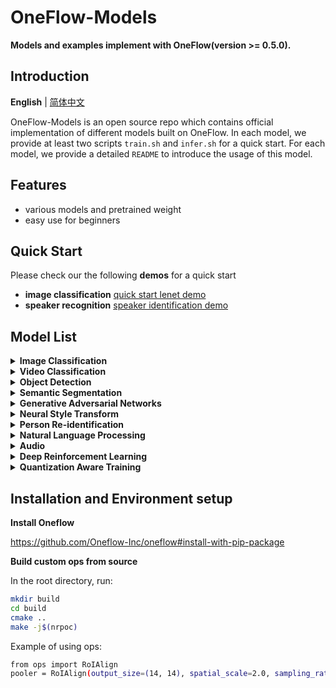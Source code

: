 # OneFlow-Models
**Models and examples implement with OneFlow(version >= 0.5.0).**

## Introduction
**English** | [简体中文](/README_zh-CN.md)

OneFlow-Models is an open source repo which contains official implementation of different models built on OneFlow. In each model, we provide at least two scripts `train.sh` and `infer.sh` for a quick start. For each model, we provide a detailed `README` to introduce the usage of this model.

## Features
- various models and pretrained weight
- easy use for beginners

## Quick Start
Please check our the following **demos** for a quick start
- **image classification** [quick start lenet demo](Demo/quick_start_demo_lenet/lenet.py)
- **speaker recognition** [speaker identification demo](Demo/speaker_identification_demo)

## Model List
<details>
<summary> <b> Image Classification </b> </summary>

  - [Lenet](https://github.com/Oneflow-Inc/models/blob/main/Demo/quick_start_demo_lenet/lenet.py)
  - [Alexnet](https://github.com/Oneflow-Inc/models/tree/main/Vision/classification/image/alexnet)
  - [VGG16/19](https://github.com/Oneflow-Inc/models/tree/main/Vision/classification/image/vgg)
  - [Resnet50](https://github.com/Oneflow-Inc/models/tree/main/Vision/classification/image/resnet50)
  - [InceptionV3](https://github.com/Oneflow-Inc/models/tree/main/Vision/classification/image/inception_v3)
  - [Densenet](https://github.com/Oneflow-Inc/models/tree/main/Vision/classification/image/densenet)
  - [Resnext50_32x4d](https://github.com/Oneflow-Inc/models/tree/main/Vision/classification/image/resnext50_32x4d)
  - [Shufflenetv2](https://github.com/Oneflow-Inc/models/tree/main/Vision/classification/image/shufflenetv2)
  - [MobilenetV2](https://github.com/Oneflow-Inc/models/tree/main/Vision/classification/image/mobilenetv2)
  - [mobilenetv3](https://github.com/Oneflow-Inc/models/tree/main/Vision/classification/image/mobilenetv3)
  - [Ghostnet](https://github.com/Oneflow-Inc/models/tree/main/Vision/classification/image/ghostnet)
  - [RepVGG](https://github.com/Oneflow-Inc/models/tree/main/Vision/classification/image/repvgg)
  - [DLA](https://github.com/Oneflow-Inc/models/tree/main/Vision/classification/image/DLA)
  - [PoseNet](https://github.com/Oneflow-Inc/models/tree/main/Vision/classification/image/poseNet)
  - [Scnet](https://github.com/Oneflow-Inc/models/tree/main/Vision/classification/image/scnet)
  - [Mnasnet](https://github.com/Oneflow-Inc/models/tree/main/Vision/classification/image/mnasnet)
  - [ViT](https://github.com/Oneflow-Inc/models/tree/main/Vision/classification/image/ViT)

</details>

<details>
<summary> <b> Video Classification </b> </summary>

- [TSN](https://github.com/Oneflow-Inc/models/tree/main/Vision/classification/video/TSN)

</details>


<details>
<summary> <b> Object Detection </b> </summary>
  
- [CSRNet](https://github.com/Oneflow-Inc/models/tree/main/Vision/detection/CSRNet)

</details>

<details>
<summary> <b> Semantic Segmentation </b> </summary>

- [FODDet](https://github.com/Oneflow-Inc/models/tree/main/Vision/segmentation/FODDet)
- [FaceSeg](https://github.com/Oneflow-Inc/models/tree/main/Vision/segmentation/FaceSeg)
- [U-Net](https://github.com/Oneflow-Inc/models/tree/main/Vision/segmentation/U-Net)

</details>

<details>
<summary> <b> Generative Adversarial Networks </b> </summary>

- [DCGAN](https://github.com/Oneflow-Inc/models/tree/main/Vision/gan/DCGAN)
- [SRGAN](https://github.com/Oneflow-Inc/models/tree/main/Vision/gan/SRGAN)
- [Pix2Pix](https://github.com/Oneflow-Inc/models/tree/main/Vision/gan/Pix2Pix)
- [CycleGAN](https://github.com/Oneflow-Inc/models/tree/main/Vision/gan/CycleGAN)

</details>

<details>
<summary> <b> Neural Style Transform </b> </summary>

- [FastNeuralStyle](https://github.com/Oneflow-Inc/models/tree/main/Vision/style_transform/fast_neural_style)

</details>


<details>
<summary> <b> Person Re-identification </b> </summary>

- [BoT](https://github.com/Oneflow-Inc/models/tree/main/Vision/reid/BoT)

</details>


<details>
<summary> <b> Natural Language Processing </b> </summary>

- [RNN](https://github.com/Oneflow-Inc/models/tree/main/NLP/rnn)
- [Seq2Seq](https://github.com/Oneflow-Inc/models/tree/main/NLP/seq2seq)
- [LSTMText](https://github.com/Oneflow-Inc/models/tree/main/NLP/LSTMText)
- [TextCNN](https://github.com/Oneflow-Inc/models/tree/main/NLP/TextCNN)
- [Transformer](https://github.com/Oneflow-Inc/models/tree/main/NLP/Transformer)
- [Bert](https://github.com/Oneflow-Inc/models/tree/main/NLP/bert-oneflow)
- [CPT](https://github.com/Oneflow-Inc/models/tree/main/NLP/CPT)
- [Roberta](https://github.com/Oneflow-Inc/models/tree/main/NLP/roberta)
- [MoE](https://github.com/Oneflow-Inc/models/tree/main/NLP/MoE)

</details>

<details>
<summary> <b> Audio </b> </summary>

- [SincNet](https://github.com/Oneflow-Inc/models/tree/main/Audio/SincNet)
- [Wav2Letter](https://github.com/Oneflow-Inc/models/tree/main/Audio/Wav2Letter)
- [AM_MobileNet1D](https://github.com/Oneflow-Inc/models/tree/main/Audio/AM-MobileNet1D)
- [Speech-Emotion-Analyer](https://github.com/Oneflow-Inc/models/tree/main/Audio/Speech-Emotion-Analyzer)
- [Speech-Transformer](https://github.com/Oneflow-Inc/models/tree/main/Audio/Speech-Transformer)
- [CycleGAN-VC2](https://github.com/Oneflow-Inc/models/tree/main/Audio/CycleGAN-VC2)
- [MaskCycleGAN-VC](https://github.com/Oneflow-Inc/models/tree/main/Audio/MaskCycleGAN-VC)
- [StarGAN-VC](https://github.com/Oneflow-Inc/models/tree/main/Audio/StarGAN-VC)
- [Adaptive_Voice_Conversion](https://github.com/Oneflow-Inc/models/tree/main/Audio/Adaptive_Voice_Conversion)
- [Opentransformer](https://github.com/Oneflow-Inc/models/tree/main/Audio/Opentransformer)
</details>

<details>
<summary> <b> Deep Reinforcement Learning </b> </summary>

- [FlappyBird](https://github.com/Oneflow-Inc/models/tree/main/DeepReinforcementLearning/FlappyBird)
</details>

<details>
<summary> <b> Quantization Aware Training </b> </summary>

- [Quantization](https://github.com/Oneflow-Inc/models/tree/main/Quantization)
</details>

## Installation and Environment setup
**Install Oneflow**

https://github.com/Oneflow-Inc/oneflow#install-with-pip-package

**Build custom ops from source**

In the root directory, run:
```bash
mkdir build
cd build
cmake ..
make -j$(nrpoc)
```
Example of using ops:
```bash
from ops import RoIAlign
pooler = RoIAlign(output_size=(14, 14), spatial_scale=2.0, sampling_ratio=2)
```

